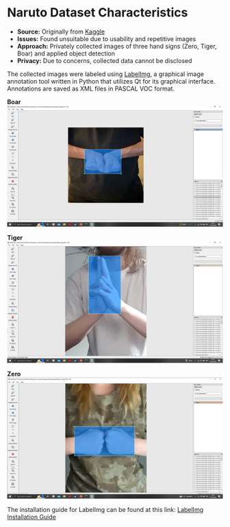 # Naruto Dataset Characteristics

- **Source:** Originally from [Kaggle](https://www.kaggle.com/datasets/vikranthkanumuru/naruto-hand-sign-dataset)
- **Issues:** Found unsuitable due to usability and repetitive images
- **Approach:** Privately collected images of three hand signs (Zero, Tiger, Boar) and applied object detection
- **Privacy:** Due to concerns, collected data cannot be disclosed

The collected images were labeled using [LabelImg](https://github.com/HumanSignal/labelImg), a graphical image annotation tool written in Python that utilizes Qt for its graphical interface. Annotations are saved as XML files in PASCAL VOC format.

**Boar**
![Image Alt Text](https://github.com/DoctorNoSense/narutohandsigndetector/blob/main/Capture.PNG)

**Tiger**
![Image Alt Text](https://github.com/DoctorNoSense/narutohandsigndetector/blob/main/Capture%203.PNG)

**Zero**
![Image Alt Text](https://github.com/DoctorNoSense/narutohandsigndetector/blob/main/zero.PNG)

The installation guide for LabelImg can be found at this link: [LabelImg Installation Guide](https://github.com/HumanSignal/labelImg)
